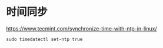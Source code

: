 # 时间同步

https://www.tecmint.com/synchronize-time-with-ntp-in-linux/

```
sudo timedatectl set-ntp true
```